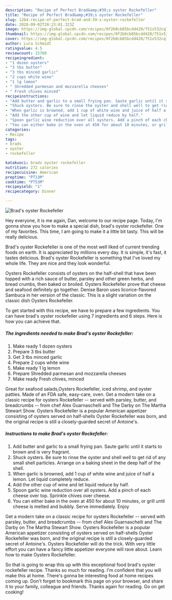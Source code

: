 ```yaml
---
description: "Recipe of Perfect Brad&amp;#39;s oyster Rockefeller"
title: "Recipe of Perfect Brad&amp;#39;s oyster Rockefeller"
slug: 1264-recipe-of-perfect-brad-and-39-s-oyster-rockefeller
date: 2020-09-02T20:23:01.323Z
image: https://img-global.cpcdn.com/recipes/0f2b0cb85bcdd420/751x532cq70/brads-oyster-rockefeller-recipe-main-photo.jpg
thumbnail: https://img-global.cpcdn.com/recipes/0f2b0cb85bcdd420/751x532cq70/brads-oyster-rockefeller-recipe-main-photo.jpg
cover: https://img-global.cpcdn.com/recipes/0f2b0cb85bcdd420/751x532cq70/brads-oyster-rockefeller-recipe-main-photo.jpg
author: Lura Schmidt
ratingvalue: 4.5
reviewcount: 15760
recipeingredient:
- "1 dozen oysters"
- "3 tbs butter"
- "3 tbs minced garlic"
- "2 cups white wine"
- "1 lg lemon"
- " Shredded parmesan and mozzarella cheeses"
- " Fresh chives minced"
recipeinstructions:
- "Add butter and garlic to a small frying pan. Saute garlic until it starts to brown and is very fragrant."
- "Shuck oysters. Be sure to rinse the oyster and shell well to get rid of any small shell particles. Arrange on a baking sheet in the deep half of the shell."
- "When garlic is browned, add 1 cup of white wine and juice of half a lemon. Let liquid completely reduce."
- "Add the other cup of wine and let liquid reduce by half."
- "Spoon garlic wine reduction over all oysters. Add a pinch of each cheese over top. Sprinkle chives over cheese."
- "You can either bake in the oven at 450 for about 10 minutes, or grill until cheese is melted and bubbly. Serve immediately. Enjoy"
categories:
- Recipe
tags:
- brads
- oyster
- rockefeller

katakunci: brads oyster rockefeller 
nutrition: 272 calories
recipecuisine: American
preptime: "PT13M"
cooktime: "PT53M"
recipeyield: "1"
recipecategory: Dinner

---
```



![Brad&#39;s oyster Rockefeller](https://img-global.cpcdn.com/recipes/0f2b0cb85bcdd420/751x532cq70/brads-oyster-rockefeller-recipe-main-photo.jpg)

Hey everyone, it is me again, Dan, welcome to our recipe page. Today, I'm gonna show you how to make a special dish, brad&#39;s oyster rockefeller. One of my favorites. This time, I am going to make it a little bit tasty. This will be really delicious.

Brad&#39;s oyster Rockefeller is one of the most well liked of current trending foods on earth. It is appreciated by millions every day. It is simple, it's fast, it tastes delicious. Brad&#39;s oyster Rockefeller is something that I've loved my whole life. They are nice and they look wonderful.

Oysters Rockefeller consists of oysters on the half-shell that have been topped with a rich sauce of butter, parsley and other green herbs, and bread crumbs, then baked or broiled. Oysters Rockefeller prove that cheese and seafood definitely go together. Denise Baron uses licorice-flavored Sambuca in her version of the classic. This is a slight variation on the classic dish Oysters Rockefeller.


To get started with this recipe, we have to prepare a few ingredients. You can have brad&#39;s oyster rockefeller using 7 ingredients and 6 steps. Here is how you can achieve that.

<!--inarticleads1-->

##### The ingredients needed to make Brad&#39;s oyster Rockefeller:

1. Make ready 1 dozen oysters
1. Prepare 3 tbs butter
1. Get 3 tbs minced garlic
1. Prepare 2 cups white wine
1. Make ready 1 lg lemon
1. Prepare  Shredded parmesan and mozzarella cheeses
1. Make ready  Fresh chives, minced


Great for seafood salads,Oysters Rockefeller, iced shrimp, and oyster patties. Made of an FDA safe, easy-care, oven. Get a modern take on a classic recipe for oysters Rockefeller -- served with parsley, butter, and breadcrumbs -- from chef Alex Guarnaschelli and The Darby on The Martha Stewart Show. Oysters Rockefeller is a popular American appetizer consisting of oysters served on half-shells Oyster Rockefeller was born, and the original recipe is still a closely-guarded secret of Antoine&#39;s. 

<!--inarticleads2-->

##### Instructions to make Brad&#39;s oyster Rockefeller:

1. Add butter and garlic to a small frying pan. Saute garlic until it starts to brown and is very fragrant.
1. Shuck oysters. Be sure to rinse the oyster and shell well to get rid of any small shell particles. Arrange on a baking sheet in the deep half of the shell.
1. When garlic is browned, add 1 cup of white wine and juice of half a lemon. Let liquid completely reduce.
1. Add the other cup of wine and let liquid reduce by half.
1. Spoon garlic wine reduction over all oysters. Add a pinch of each cheese over top. Sprinkle chives over cheese.
1. You can either bake in the oven at 450 for about 10 minutes, or grill until cheese is melted and bubbly. Serve immediately. Enjoy


Get a modern take on a classic recipe for oysters Rockefeller -- served with parsley, butter, and breadcrumbs -- from chef Alex Guarnaschelli and The Darby on The Martha Stewart Show. Oysters Rockefeller is a popular American appetizer consisting of oysters served on half-shells Oyster Rockefeller was born, and the original recipe is still a closely-guarded secret of Antoine&#39;s. Oysters Rockefeller will do the trick. With very little effort you can have a fancy little appetizer everyone will rave about. Learn how to make Oysters Rockefeller. 

So that is going to wrap this up with this exceptional food brad&#39;s oyster rockefeller recipe. Thanks so much for reading. I'm confident that you will make this at home. There's gonna be interesting food at home recipes coming up. Don't forget to bookmark this page on your browser, and share it to your family, colleague and friends. Thanks again for reading. Go on get cooking!
